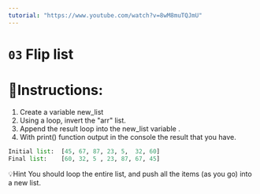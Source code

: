 ```yaml
---
tutorial: "https://www.youtube.com/watch?v=8wM8muTQJmU"
---
```


# `03` Flip list

# 📝Instructions:
1. Create a variable new_list
2. Using a loop, invert the "arr" list.
3. Append the result loop into the new_list variable .
4. With print() function output in the console the result that you have.

```py
Initial list:  [45, 67, 87, 23, 5,  32, 60]
Final list:    [60, 32, 5 , 23, 87, 67, 45]
```


💡Hint
You should loop the entire list, and push all the items (as you go) into a new list.
